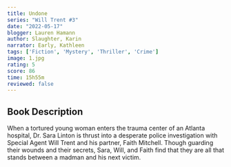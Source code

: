 ```yaml
---
title: Undone
series: "Will Trent #3"
date: "2022-05-17"
blogger: Lauren Hamann
author: Slaughter, Karin
narrator: Early, Kathleen
tags: ['Fiction', 'Mystery', 'Thriller', 'Crime']
image: 1.jpg
rating: 5
score: 86
time: 15h55m
reviewed: false
---
```



## Book Description

When a tortured young woman enters the trauma center of an Atlanta hospital, Dr. Sara Linton is thrust into a desperate police investigation with Special Agent Will Trent and his partner, Faith Mitchell. Though guarding their wounds and their secrets, Sara, Will, and Faith find that they are all that stands between a madman and his next victim.